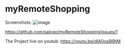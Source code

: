 # myRemoteShopping

Screenshots:
![image](https://user-images.githubusercontent.com/54459398/86271947-6e19e980-bb93-11ea-8d7b-096764c8f6df.png)

https://github.com/salogo/myRemoteShopping/issues/1


The Project live on youtub:
https://youtu.be/dlA0oa9IBtM
